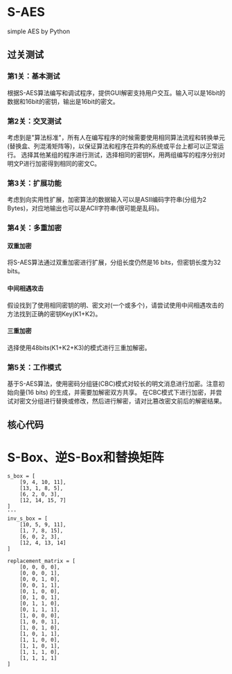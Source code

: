 # S-AES
simple AES by Python

## 过关测试
### 第1关：基本测试
根据S-AES算法编写和调试程序，提供GUI解密支持用户交互。输入可以是16bit的数据和16bit的密钥，输出是16bit的密文。

### 第2关：交叉测试
考虑到是"算法标准"，所有人在编写程序的时候需要使用相同算法流程和转换单元(替换盒、列混淆矩阵等)，以保证算法和程序在异构的系统或平台上都可以正常运行。
选择其他某组的程序进行测试，选择相同的密钥K，用两组编写的程序分别对明文P进行加密得到相同的密文C。

### 第3关：扩展功能
考虑到向实用性扩展，加密算法的数据输入可以是ASII编码字符串(分组为2 Bytes)，对应地输出也可以是ACII字符串(很可能是乱码)。

### 第4关：多重加密
#### 双重加密
将S-AES算法通过双重加密进行扩展，分组长度仍然是16 bits，但密钥长度为32 bits。

#### 中间相遇攻击
假设找到了使用相同密钥的明、密文对(一个或多个)，请尝试使用中间相遇攻击的方法找到正确的密钥Key(K1+K2)。

#### 三重加密
选择使用48bits(K1+K2+K3)的模式进行三重加解密。  

### 第5关：工作模式
基于S-AES算法，使用密码分组链(CBC)模式对较长的明文消息进行加密。注意初始向量(16 bits) 的生成，并需要加解密双方共享。
在CBC模式下进行加密，并尝试对密文分组进行替换或修改，然后进行解密，请对比篡改密文前后的解密结果。

## 核心代码
# S-Box、逆S-Box和替换矩阵

```
s_box = [
    [9, 4, 10, 11],
    [13, 1, 8, 5],
    [6, 2, 0, 3],
    [12, 14, 15, 7]
]
'''
inv_s_box = [
    [10, 5, 9, 11],
    [1, 7, 8, 15],
    [6, 0, 2, 3],
    [12, 4, 13, 14]
]

replacement_matrix = [
    [0, 0, 0, 0],
    [0, 0, 0, 1],
    [0, 0, 1, 0],
    [0, 0, 1, 1],
    [0, 1, 0, 0],
    [0, 1, 0, 1],
    [0, 1, 1, 0],
    [0, 1, 1, 1],
    [1, 0, 0, 0],
    [1, 0, 0, 1],
    [1, 0, 1, 0],
    [1, 0, 1, 1],
    [1, 1, 0, 0],
    [1, 1, 0, 1],
    [1, 1, 1, 0],
    [1, 1, 1, 1]
]

```
